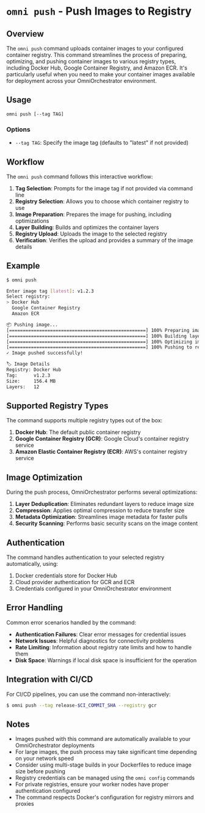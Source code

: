 # `omni push` - Push Images to Registry

## Overview

The `omni push` command uploads container images to your configured container registry. This command streamlines the process of preparing, optimizing, and pushing container images to various registry types, including Docker Hub, Google Container Registry, and Amazon ECR. It's particularly useful when you need to make your container images available for deployment across your OmniOrchestrator environment.

## Usage

```
omni push [--tag TAG]
```

### Options

- `--tag TAG`: Specify the image tag (defaults to "latest" if not provided)

## Workflow

The `omni push` command follows this interactive workflow:

1. **Tag Selection**: Prompts for the image tag if not provided via command line
2. **Registry Selection**: Allows you to choose which container registry to use
3. **Image Preparation**: Prepares the image for pushing, including optimizations
4. **Layer Building**: Builds and optimizes the container layers
5. **Registry Upload**: Uploads the image to the selected registry
6. **Verification**: Verifies the upload and provides a summary of the image details

## Example

```bash
$ omni push

Enter image tag [latest]: v1.2.3
Select registry:
> Docker Hub
  Google Container Registry
  Amazon ECR

📦 Pushing image...
[==================================================] 100% Preparing image
[==================================================] 100% Building layers...
[==================================================] 100% Optimizing image...
[==================================================] 100% Pushing to registry...
✓ Image pushed successfully!

🏷️ Image Details
Registry: Docker Hub
Tag:      v1.2.3
Size:     156.4 MB
Layers:   12
```

## Supported Registry Types

The command supports multiple registry types out of the box:

1. **Docker Hub**: The default public container registry
2. **Google Container Registry (GCR)**: Google Cloud's container registry service
3. **Amazon Elastic Container Registry (ECR)**: AWS's container registry service

## Image Optimization

During the push process, OmniOrchestrator performs several optimizations:

1. **Layer Deduplication**: Eliminates redundant layers to reduce image size
2. **Compression**: Applies optimal compression to reduce transfer size
3. **Metadata Optimization**: Streamlines image metadata for faster pulls
4. **Security Scanning**: Performs basic security scans on the image content

## Authentication

The command handles authentication to your selected registry automatically, using:

1. Docker credentials store for Docker Hub
2. Cloud provider authentication for GCR and ECR
3. Credentials configured in your OmniOrchestrator environment

## Error Handling

Common error scenarios handled by the command:

- **Authentication Failures**: Clear error messages for credential issues
- **Network Issues**: Helpful diagnostics for connectivity problems
- **Rate Limiting**: Information about registry rate limits and how to handle them
- **Disk Space**: Warnings if local disk space is insufficient for the operation

## Integration with CI/CD

For CI/CD pipelines, you can use the command non-interactively:

```bash
$ omni push --tag release-$CI_COMMIT_SHA --registry gcr
```

## Notes

- Images pushed with this command are automatically available to your OmniOrchestrator deployments
- For large images, the push process may take significant time depending on your network speed
- Consider using multi-stage builds in your Dockerfiles to reduce image size before pushing
- Registry credentials can be managed using the `omni config` commands
- For private registries, ensure your worker nodes have proper authentication configured
- The command respects Docker's configuration for registry mirrors and proxies